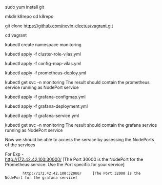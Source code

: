 

sudo yum install git

mkdir k8repo
cd k8repo

git clone https://github.com/nevin-cleetus/vagrant.git

cd vagrant

kubectl create namespace monitoring

kubectl apply -f cluster-role-vilas.yml 

kubectl apply -f  config-map-vilas.yml

kubectl apply -f prometheus-deploy.yml


kubectl get svc -n monitoring
The result should contain the prometheus service running as NodePort service 


kubectl apply -f grafana-configmap.yml

kubectl apply -f grafana-deployment.yml 

kubectl apply -f grafana-service.yml 

kubectl get svc -n monitoring
The result should contain the grafana service running as NodePort service 

Now we should be able to access the service by assessing the NodePorts of the services

For Exp -  
            http://172.42.42.100:30000/     [The Port 30000 is the NodePort for the Prometheus service. Use the Port specific for your service]
           
            http://172.42.42.100:32000/     [The Port 32000 is the NodePort for the grafana service]
           
